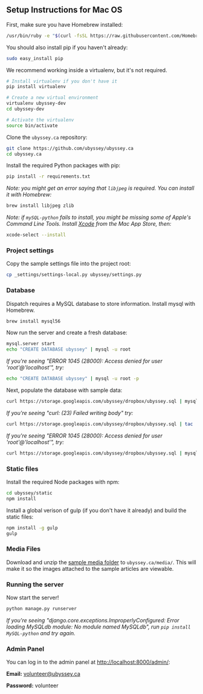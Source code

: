 ## Setup Instructions for Mac OS

First, make sure you have Homebrew installed:

```bash
/usr/bin/ruby -e "$(curl -fsSL https://raw.githubusercontent.com/Homebrew/install/master/install)"
```

You should also install pip if you haven't already:

```bash
sudo easy_install pip
```

We recommend working inside a virtualenv, but it's not required.

```bash
# Install virtualenv if you don't have it
pip install virtualenv

# Create a new virtual environment
virtualenv ubyssey-dev
cd ubyssey-dev

# Activate the virtualenv
source bin/activate
```

Clone the `ubyssey.ca` repository:

```bash
git clone https://github.com/ubyssey/ubyssey.ca
cd ubyssey.ca
```

Install the required Python packages with pip:

```bash
pip install -r requirements.txt
```

_Note: you might get an error saying that _`libjpeg`_ is required. You can install it with Homebrew:_

```bash
brew install libjpeg zlib
```

_Note: if `mySQL-python` fails to install, you might be missing some of Apple's Command Line Tools. Install [Xcode](https://itunes.apple.com/ca/app/xcode/id497799835?mt=12) from the Mac App Store, then:_

```bash
xcode-select --install
```

### Project settings

Copy the sample settings file into the project root:

```bash
cp _settings/settings-local.py ubyssey/settings.py
```

### Database

Dispatch requires a MySQL database to store information. Install mysql with Homebrew.

```bash
brew install mysql56
```

Now run the server and create a fresh database:

```bash
mysql.server start
echo "CREATE DATABASE ubyssey" | mysql -u root
```

*If you're seeing "ERROR 1045 (28000): Access denied for user 'root'@'localhost'", try:*
```bash
echo "CREATE DATABASE ubyssey" | mysql -u root -p
```

Next, populate the database with sample data:

```bash
curl https://storage.googleapis.com/ubyssey/dropbox/ubyssey.sql | mysql -u root ubyssey
```

*If you're seeing "curl: (23) Failed writing body" try:*
```bash
curl https://storage.googleapis.com/ubyssey/dropbox/ubyssey.sql | tac | tac | mysql -u root ubyssey
```

*If you're seeing "ERROR 1045 (28000): Access denied for user 'root'@'localhost'", try:*
```bash
curl https://storage.googleapis.com/ubyssey/dropbox/ubyssey.sql | mysql -u root ubyssey -p
```

### Static files

Install the required Node packages with npm:

```bash
cd ubyssey/static
npm install
```

Install a global verison of gulp \(if you don't have it already\) and build the static files:

```bash
npm install -g gulp
gulp
```

### Media Files

Download and unzip the [sample media folder](https://storage.googleapis.com/ubyssey/dropbox/media.zip) to `ubyssey.ca/media/`. This will make it so the images attached to the sample articles are viewable.

### Running the server

Now start the server!

```bash
python manage.py runserver
```

*If you're seeing "django.core.exceptions.ImproperlyConfigured: Error loading MySQLdb module: No module named MySQLdb", run `pip install MySQL-python` and try again.*

### Admin Panel

You can log in to the admin panel at [http://localhost:8000/admin/](http://localhost:8000/admin/):

**Email:** volunteer@ubyssey.ca

**Password:** volunteer

